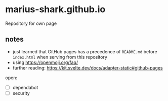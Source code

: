 # marius-shark.github.io

Repository for own page

## notes

- just learned that GitHub pages has a precedence of `README.md` before `index.html` when serving from this repository
- using https://openmoji.org/faq/
- further reading: https://kit.svelte.dev/docs/adapter-static#github-pages

open:

- [ ] dependabot
- [ ] security
